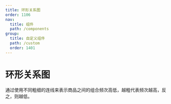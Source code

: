 ```yaml
---
title: 环形关系图
order: 1106
nav:
  title: 组件
  path: /components
group:
  title: 自定义组件
  path: /custom
  order: 1401
---
```


# 环形关系图

通过使用不同粗细的连线来表示商品之间的组合频次高低，越粗代表频次越高，反之，则越低。
<code src="./.demos/graph.tsx"></code>
